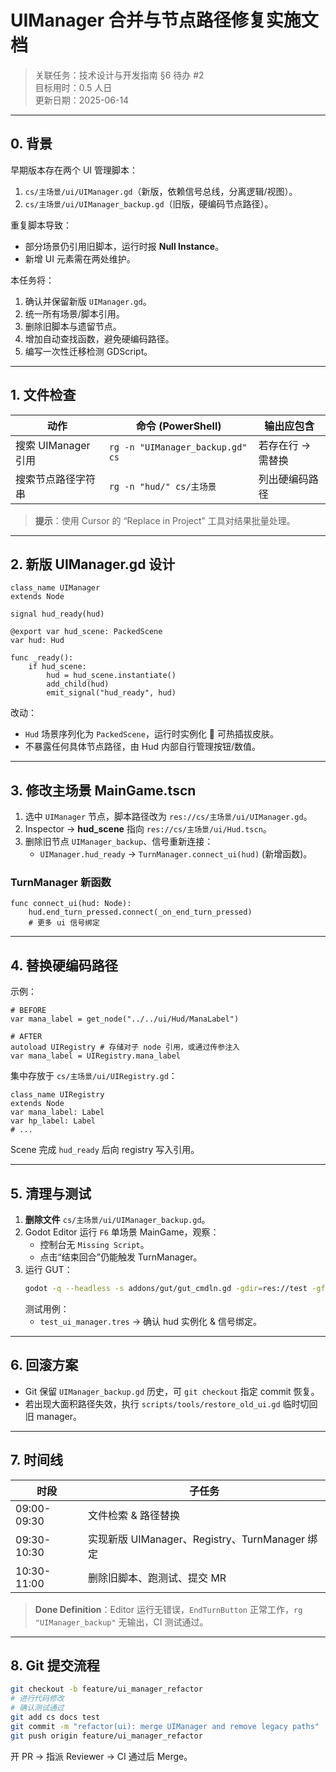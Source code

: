 # UIManager 合并与节点路径修复实施文档

> 关联任务：技术设计与开发指南 §6 待办 #2  
> 目标用时：0.5 人日  
> 更新日期：2025-06-14

---

## 0. 背景
早期版本存在两个 UI 管理脚本：
1. `cs/主场景/ui/UIManager.gd`（新版，依赖信号总线，分离逻辑/视图）。  
2. `cs/主场景/ui/UIManager_backup.gd`（旧版，硬编码节点路径）。

重复脚本导致：
- 部分场景仍引用旧脚本，运行时报 **Null Instance**。  
- 新增 UI 元素需在两处维护。  

本任务将：
1. 确认并保留新版 `UIManager.gd`。  
2. 统一所有场景/脚本引用。  
3. 删除旧脚本与遗留节点。  
4. 增加自动查找函数，避免硬编码路径。  
5. 编写一次性迁移检测 GDScript。  

---

## 1. 文件检查
| 动作 | 命令 (PowerShell) | 输出应包含 |
| ---- | ----------------- | ---------- |
| 搜索 UIManager 引用 | `rg -n "UIManager_backup.gd" cs` | 若存在行 → 需替换 |
| 搜索节点路径字符串 | `rg -n "hud/" cs/主场景` | 列出硬编码路径 |

> **提示**：使用 Cursor 的 “Replace in Project” 工具对结果批量处理。

---

## 2. 新版 UIManager.gd 设计
```gdscript
class_name UIManager
extends Node

signal hud_ready(hud)

@export var hud_scene: PackedScene
var hud: Hud

func _ready():
    if hud_scene:
        hud = hud_scene.instantiate()
        add_child(hud)
        emit_signal("hud_ready", hud)
```
改动：
- `Hud` 场景序列化为 `PackedScene`，运行时实例化  可热插拔皮肤。  
- 不暴露任何具体节点路径，由 Hud 内部自行管理按钮/数值。

---

## 3. 修改主场景 MainGame.tscn
1. 选中 `UIManager` 节点，脚本路径改为 `res://cs/主场景/ui/UIManager.gd`。  
2. Inspector → **hud_scene** 指向 `res://cs/主场景/ui/Hud.tscn`。  
3. 删除旧节点 `UIManager_backup`、信号重新连接：
   - `UIManager.hud_ready` → `TurnManager.connect_ui(hud)` (新增函数)。

### TurnManager 新函数
```gdscript
func connect_ui(hud: Node):
    hud.end_turn_pressed.connect(_on_end_turn_pressed)
    # 更多 ui 信号绑定
```

---

## 4. 替换硬编码路径
示例：
```gdscript
# BEFORE
var mana_label = get_node("../../ui/Hud/ManaLabel")

# AFTER
autoload UIRegistry # 存储对子 node 引用，或通过传参注入
var mana_label = UIRegistry.mana_label
```

集中存放于 `cs/主场景/ui/UIRegistry.gd`：
```gdscript
class_name UIRegistry
extends Node
var mana_label: Label
var hp_label: Label
# ...
```
Scene  完成 `hud_ready` 后向 registry 写入引用。

---

## 5. 清理与测试
1. **删除文件** `cs/主场景/ui/UIManager_backup.gd`。  
2. Godot Editor 运行 `F6` 单场景 MainGame，观察：
   - 控制台无 `Missing Script`。  
   - 点击“结束回合”仍能触发 TurnManager。  
3. 运行 GUT：  
   ```bash
   godot -q --headless -s addons/gut/gut_cmdln.gd -gdir=res://test -gfilter="ui*"
   ```
   测试用例：
   - `test_ui_manager.tres` → 确认 hud 实例化 & 信号绑定。  

---

## 6. 回滚方案
- Git 保留 `UIManager_backup.gd` 历史，可 `git checkout` 指定 commit 恢复。  
- 若出现大面积路径失效，执行 `scripts/tools/restore_old_ui.gd` 临时切回旧 manager。

---

## 7. 时间线
| 时段 | 子任务 |
| ---- | ------ |
| 09:00-09:30 | 文件检索 & 路径替换 |
| 09:30-10:30 | 实现新版 UIManager、Registry、TurnManager 绑定 |
| 10:30-11:00 | 删除旧脚本、跑测试、提交 MR |

> **Done Definition**：Editor 运行无错误，`EndTurnButton` 正常工作，`rg "UIManager_backup"` 无输出，CI 测试通过。

---

## 8. Git 提交流程
```bash
git checkout -b feature/ui_manager_refactor
# 进行代码修改
# 确认测试通过
git add cs docs test
git commit -m "refactor(ui): merge UIManager and remove legacy paths"
git push origin feature/ui_manager_refactor
```
开 PR → 指派 Reviewer → CI 通过后 Merge。
